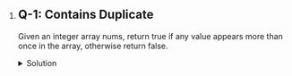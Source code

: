 1. ## Q-1: Contains Duplicate
   Given an integer array nums, return true if any value appears more than once in the array, otherwise return false.
   <details>  
   <summary>Solution</summary>  
   
   ## Approach 1:- BruteForce Approach
   
   ``` python
   def contains_duplicate(nums):  
    count = 0  

    for i in range(len(nums)):  
        for j in range(i + 1, len(nums)):  
            if nums[i] == nums[j]:  
                count += 1  
    if count >= 1:  
        return True  
    else:  
        return False  

    # Input: nums = [1, 2, 3, 3]  
    # Output: True  
  
   
   ```
   **Time Complexity:** O(n^2)  
   **Space Complexity:** O(1) 
   
   ## Explanation: 
   This is two-pointer approch in which pointer i iterate from index 0 to len(nums) and pointer j will iterate from index i+1 to len(num). we check if 
   nums[i]==nums[j]  to identify duplicate elements. if duplicate element exist then  count will increase by +1 and the function returns true if the count is greater than 0; otherwise, it returns false.

   
   ***
    ## Approach 2:- Hash Set Approach
   ``` python
   class Solution:
    def hasDuplicate(self, nums: List[int]) -> bool:
        num=set(nums)
        if len(num)<len(nums):
            return True
        else:
            return False
   
    # Input: nums = [1, 2, 3, 3]  
    # Output: True 
   ```
   **Time Complexity:** O(n)  
   **Space Complexity:** O(n)
    ## Explanation: 
   To reduce T(C), convert the list to a set because set only contains unique elements. After the conversion, check the length of both variable:
 if len(num)==len(nums) it means there is no duplicate and if len not equal then it means there exist duplicate element. The time complexity of 
 this approach is O(n) due to the list-to-set conversion.

   </details> 
